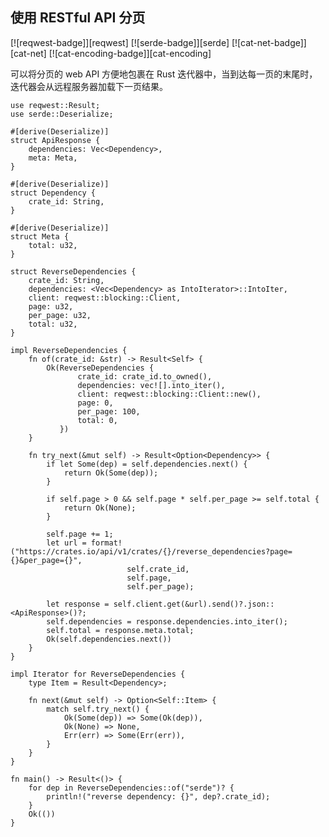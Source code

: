 ## 使用 RESTful API 分页

<!--
> [web/clients/api/paginated.md](https://github.com/rust-lang-nursery/rust-cookbook/blob/master/src/web/clients/api/paginated.md)
> <br />
> commit dd4efa8dcd8e611326caa01c08db8f227aa909d6 - 2020.06.07
-->

[![reqwest-badge]][reqwest] [![serde-badge]][serde] [![cat-net-badge]][cat-net] [![cat-encoding-badge]][cat-encoding]

可以将分页的 web API 方便地包裹在 Rust 迭代器中，当到达每一页的末尾时，迭代器会从远程服务器加载下一页结果。

```rust,edition2018,no_run
use reqwest::Result;
use serde::Deserialize;

#[derive(Deserialize)]
struct ApiResponse {
    dependencies: Vec<Dependency>,
    meta: Meta,
}

#[derive(Deserialize)]
struct Dependency {
    crate_id: String,
}

#[derive(Deserialize)]
struct Meta {
    total: u32,
}

struct ReverseDependencies {
    crate_id: String,
    dependencies: <Vec<Dependency> as IntoIterator>::IntoIter,
    client: reqwest::blocking::Client,
    page: u32,
    per_page: u32,
    total: u32,
}

impl ReverseDependencies {
    fn of(crate_id: &str) -> Result<Self> {
        Ok(ReverseDependencies {
               crate_id: crate_id.to_owned(),
               dependencies: vec![].into_iter(),
               client: reqwest::blocking::Client::new(),
               page: 0,
               per_page: 100,
               total: 0,
           })
    }

    fn try_next(&mut self) -> Result<Option<Dependency>> {
        if let Some(dep) = self.dependencies.next() {
            return Ok(Some(dep));
        }

        if self.page > 0 && self.page * self.per_page >= self.total {
            return Ok(None);
        }

        self.page += 1;
        let url = format!("https://crates.io/api/v1/crates/{}/reverse_dependencies?page={}&per_page={}",
                          self.crate_id,
                          self.page,
                          self.per_page);

        let response = self.client.get(&url).send()?.json::<ApiResponse>()?;
        self.dependencies = response.dependencies.into_iter();
        self.total = response.meta.total;
        Ok(self.dependencies.next())
    }
}

impl Iterator for ReverseDependencies {
    type Item = Result<Dependency>;

    fn next(&mut self) -> Option<Self::Item> {
        match self.try_next() {
            Ok(Some(dep)) => Some(Ok(dep)),
            Ok(None) => None,
            Err(err) => Some(Err(err)),
        }
    }
}

fn main() -> Result<()> {
    for dep in ReverseDependencies::of("serde")? {
        println!("reverse dependency: {}", dep?.crate_id);
    }
    Ok(())
}
```
